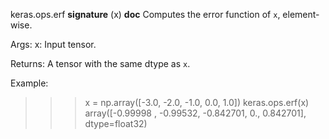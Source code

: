 keras.ops.erf
__signature__
(x)
__doc__
Computes the error function of `x`, element-wise.

Args:
    x: Input tensor.

Returns:
    A tensor with the same dtype as `x`.

Example:

>>> x = np.array([-3.0, -2.0, -1.0, 0.0, 1.0])
>>> keras.ops.erf(x)
array([-0.99998 , -0.99532, -0.842701,  0.,  0.842701], dtype=float32)
